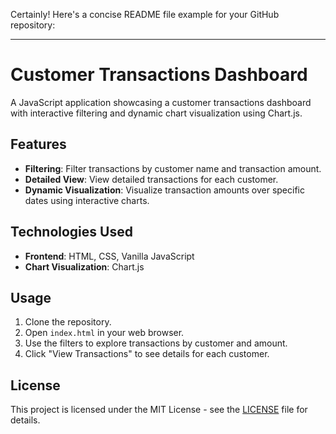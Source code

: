 Certainly! Here's a concise README file example for your GitHub repository:

---

# Customer Transactions Dashboard

A JavaScript application showcasing a customer transactions dashboard with interactive filtering and dynamic chart visualization using Chart.js.

## Features

- **Filtering**: Filter transactions by customer name and transaction amount.
- **Detailed View**: View detailed transactions for each customer.
- **Dynamic Visualization**: Visualize transaction amounts over specific dates using interactive charts.

## Technologies Used

- **Frontend**: HTML, CSS, Vanilla JavaScript
- **Chart Visualization**: Chart.js

## Usage

1. Clone the repository.
2. Open `index.html` in your web browser.
3. Use the filters to explore transactions by customer and amount.
4. Click "View Transactions" to see details for each customer.

## License

This project is licensed under the MIT License - see the [LICENSE](LICENSE) file for details.
